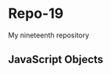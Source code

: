 # Repo-19
My nineteenth repository

<!DOCTYPE html>
<html>
<body>

<h2>JavaScript Objects</h2>

<p id="demo"></p>

<script>
// Create an object:
const person = {
  firstName: "John",
  lastName: "Doe",
  age: 50,
  eyeColor: "blue"
};

// Display some data from the object:
document.getElementById("demo").innerHTML =
person.firstName + " is " + person.age + " years old.";
</script>

</body>
</html>
